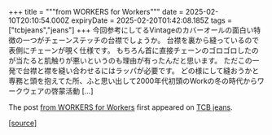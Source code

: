 +++
title = """from WORKERS for Workers"""
date = 2025-02-10T20:10:54.000Z
expiryDate = 2025-02-20T01:42:08.185Z
tags = ["tcbjeans","jeans"]
+++
今回参考にしてるVintageのカバーオールの面白い特徴の一つがチェーンステッチの台襟でしょうか。 台襟を裏から縫っているので表側にチェーンが覗く仕様です。 もちろん首に直接チェーンのゴロゴロしたのが当たると肌触りが悪いというのも理由が有ったんだと思います。 ただこの一発で台襟と襟を縫い合わせるにはラッパが必要です。 どの様にして縫おうかと専務と頭を抱えてた所、ふと思い出して2000年代初頭のWorkの冬の時代からワークウェアの啓蒙活動 \[…\]

The post [from WORKERS for Workers](http://tcbjeans.com/2025/02/11/51148) first appeared on [TCB jeans](http://tcbjeans.com).

[[source]](http://tcbjeans.com/2025/02/11/51148)
